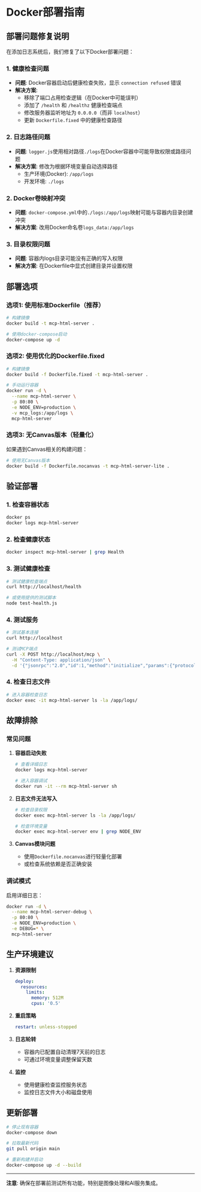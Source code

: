 # Docker部署指南

## 部署问题修复说明

在添加日志系统后，我们修复了以下Docker部署问题：

### 1. 健康检查问题
- **问题**: Docker容器启动后健康检查失败，显示 `connection refused` 错误
- **解决方案**: 
  - 移除了端口占用检查逻辑（在Docker中可能误判）
  - 添加了 `/health` 和 `/healthz` 健康检查端点
  - 修改服务器监听地址为 `0.0.0.0`（而非 `localhost`）
  - 更新 `Dockerfile.fixed` 中的健康检查路径

### 2. 日志路径问题
- **问题**: `logger.js`使用相对路径`./logs`在Docker容器中可能导致权限或路径问题
- **解决方案**: 修改为根据环境变量自动选择路径
  - 生产环境(Docker): `/app/logs`
  - 开发环境: `./logs`

### 2. Docker卷映射冲突
- **问题**: `docker-compose.yml`中的`./logs:/app/logs`映射可能与容器内目录创建冲突
- **解决方案**: 改用Docker命名卷`logs_data:/app/logs`

### 3. 目录权限问题
- **问题**: 容器内logs目录可能没有正确的写入权限
- **解决方案**: 在Dockerfile中显式创建目录并设置权限

## 部署选项

### 选项1: 使用标准Dockerfile（推荐）
```bash
# 构建镜像
docker build -t mcp-html-server .

# 使用docker-compose启动
docker-compose up -d
```

### 选项2: 使用优化的Dockerfile.fixed
```bash
# 构建镜像
docker build -f Dockerfile.fixed -t mcp-html-server .

# 手动运行容器
docker run -d \
  --name mcp-html-server \
  -p 80:80 \
  -e NODE_ENV=production \
  -v mcp_logs:/app/logs \
  mcp-html-server
```

### 选项3: 无Canvas版本（轻量化）
如果遇到Canvas相关的构建问题：
```bash
# 使用无Canvas版本
docker build -f Dockerfile.nocanvas -t mcp-html-server-lite .
```

## 验证部署

### 1. 检查容器状态
```bash
docker ps
docker logs mcp-html-server
```

### 2. 检查健康状态
```bash
docker inspect mcp-html-server | grep Health
```

### 3. 测试健康检查
```bash
# 测试健康检查端点
curl http://localhost/health

# 或使用提供的测试脚本
node test-health.js
```

### 4. 测试服务
```bash
# 测试基本连接
curl http://localhost

# 测试MCP端点
curl -X POST http://localhost/mcp \
  -H "Content-Type: application/json" \
  -d '{"jsonrpc":"2.0","id":1,"method":"initialize","params":{"protocolVersion":"2024-11-05","capabilities":{},"clientInfo":{"name":"test","version":"1.0.0"}}}'
```

### 4. 检查日志文件
```bash
# 进入容器检查日志
docker exec -it mcp-html-server ls -la /app/logs/
```

## 故障排除

### 常见问题

1. **容器启动失败**
   ```bash
   # 查看详细日志
   docker logs mcp-html-server
   
   # 进入容器调试
   docker run -it --rm mcp-html-server sh
   ```

2. **日志文件无法写入**
   ```bash
   # 检查目录权限
   docker exec mcp-html-server ls -la /app/logs/
   
   # 检查环境变量
   docker exec mcp-html-server env | grep NODE_ENV
   ```

3. **Canvas模块问题**
   - 使用`Dockerfile.nocanvas`进行轻量化部署
   - 或检查系统依赖是否正确安装

### 调试模式

启用详细日志：
```bash
docker run -d \
  --name mcp-html-server-debug \
  -p 80:80 \
  -e NODE_ENV=production \
  -e DEBUG=* \
  mcp-html-server
```

## 生产环境建议

1. **资源限制**
   ```yaml
   deploy:
     resources:
       limits:
         memory: 512M
         cpus: '0.5'
   ```

2. **重启策略**
   ```yaml
   restart: unless-stopped
   ```

3. **日志轮转**
   - 容器内已配置自动清理7天前的日志
   - 可通过环境变量调整保留天数

4. **监控**
   - 使用健康检查监控服务状态
   - 监控日志文件大小和磁盘使用

## 更新部署

```bash
# 停止现有容器
docker-compose down

# 拉取最新代码
git pull origin main

# 重新构建并启动
docker-compose up -d --build
```

---

**注意**: 确保在部署前测试所有功能，特别是图像处理和AI服务集成。